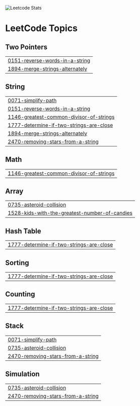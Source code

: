 ![Leetcode Stats](https://leetcard.jacoblin.cool/gw777seong?ext=activity)

<!---LeetCode Topics Start-->
# LeetCode Topics
## Two Pointers
|  |
| ------- |
| [0151-reverse-words-in-a-string](https://github.com/gyuwseong/leet-code/tree/master/0151-reverse-words-in-a-string) |
| [1894-merge-strings-alternately](https://github.com/gyuwseong/leet-code/tree/master/1894-merge-strings-alternately) |
## String
|  |
| ------- |
| [0071-simplify-path](https://github.com/gyuwseong/leet-code/tree/master/0071-simplify-path) |
| [0151-reverse-words-in-a-string](https://github.com/gyuwseong/leet-code/tree/master/0151-reverse-words-in-a-string) |
| [1146-greatest-common-divisor-of-strings](https://github.com/gyuwseong/leet-code/tree/master/1146-greatest-common-divisor-of-strings) |
| [1777-determine-if-two-strings-are-close](https://github.com/gyuwseong/leet-code/tree/master/1777-determine-if-two-strings-are-close) |
| [1894-merge-strings-alternately](https://github.com/gyuwseong/leet-code/tree/master/1894-merge-strings-alternately) |
| [2470-removing-stars-from-a-string](https://github.com/gyuwseong/leet-code/tree/master/2470-removing-stars-from-a-string) |
## Math
|  |
| ------- |
| [1146-greatest-common-divisor-of-strings](https://github.com/gyuwseong/leet-code/tree/master/1146-greatest-common-divisor-of-strings) |
## Array
|  |
| ------- |
| [0735-asteroid-collision](https://github.com/gyuwseong/leet-code/tree/master/0735-asteroid-collision) |
| [1528-kids-with-the-greatest-number-of-candies](https://github.com/gyuwseong/leet-code/tree/master/1528-kids-with-the-greatest-number-of-candies) |
## Hash Table
|  |
| ------- |
| [1777-determine-if-two-strings-are-close](https://github.com/gyuwseong/leet-code/tree/master/1777-determine-if-two-strings-are-close) |
## Sorting
|  |
| ------- |
| [1777-determine-if-two-strings-are-close](https://github.com/gyuwseong/leet-code/tree/master/1777-determine-if-two-strings-are-close) |
## Counting
|  |
| ------- |
| [1777-determine-if-two-strings-are-close](https://github.com/gyuwseong/leet-code/tree/master/1777-determine-if-two-strings-are-close) |
## Stack
|  |
| ------- |
| [0071-simplify-path](https://github.com/gyuwseong/leet-code/tree/master/0071-simplify-path) |
| [0735-asteroid-collision](https://github.com/gyuwseong/leet-code/tree/master/0735-asteroid-collision) |
| [2470-removing-stars-from-a-string](https://github.com/gyuwseong/leet-code/tree/master/2470-removing-stars-from-a-string) |
## Simulation
|  |
| ------- |
| [0735-asteroid-collision](https://github.com/gyuwseong/leet-code/tree/master/0735-asteroid-collision) |
| [2470-removing-stars-from-a-string](https://github.com/gyuwseong/leet-code/tree/master/2470-removing-stars-from-a-string) |
<!---LeetCode Topics End-->